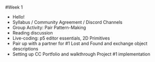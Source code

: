 
#Week 1

* Hello!
* Syllabus / Community Agreement / Discord Channels
* Group Activity: Pair Pattern-Making
* Reading discussion
* Live-coding: p5 editor essentials, 2D Primitives
* Pair up with a partner for #1 Lost and Found and exchange object descriptions
* Setting up CC Portfolio and walkthrough Project #1 implementation
